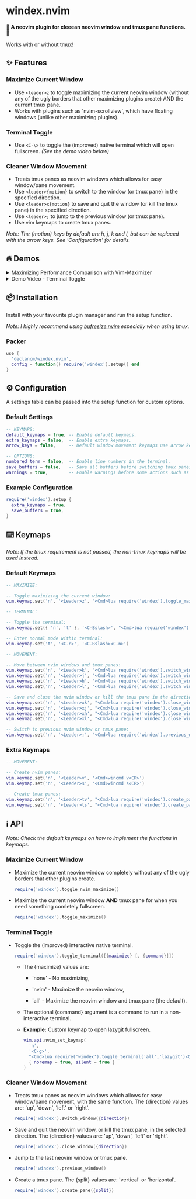 # windex.nvim

🧼 __A neovim plugin for cleeean neovim window and tmux pane functions.__ 🧼

Works with or without tmux!

## ✨ Features

### Maximize Current Window

* Use `<leader>z` to toggle maximizing the current neovim window (without any of
  the ugly borders that other maximizing plugins create) AND the current
  tmux pane.
* Works with plugins such as 'nvim-scrollview', which have floating windows
  (unlike other maximizing plugins).

### Terminal Toggle

* Use `<C-\>` to toggle the (improved) native terminal which will open
  fullscreen. _(See the demo video below)_

### Cleaner Window Movement

* Treats tmux panes as neovim windows which allows for easy window/pane movement.
* Use `<leader>{motion}` to switch to the window (or tmux pane) in the specified 
  direction.
* Use `<leader>x{motion}` to save and quit the window (or kill the tmux pane) in
  the specified direction.
* Use `<leader>;` to jump to the previous window (or tmux pane).
* Use vim keymaps to create tmux panes.

_Note: The {motion} keys by default are h, j, k and l, but can be replaced
  with the arrow keys. See 'Configuration' for details._

## 🔥 Demos

<details>
<summary markdown="span">Maximizing Performance Comparison with Vim-Maximizer</summary>

<!-- A comparison of vim-maximizer and windex.nvim with maximizing a nvim window and a tmux pane split. -->

### vim-maximizer

Has weird thing in the top left where it didn't maximize properly and doesn't maximize the tmux pane. 🤢

![vim-maximizer](https://user-images.githubusercontent.com/90937622/159694125-322f371f-4334-4731-bf02-cfde05945654.png)

### windex.nvim

Perfectly maximizes the neovim window and tmux pane! 👑

![windex](https://user-images.githubusercontent.com/90937622/159694138-5b99ec1d-e860-42fb-9af6-ca23b98dda25.png)

</details>

<details>
<summary markdown="span">Demo Video - Terminal Toggle</summary>

### Window / Pane Movement and Terminal Toggle

https://user-images.githubusercontent.com/90937622/159681079-58f36668-e78b-41fa-b929-e9ebc9dd8d3b.mp4

</details>

## 📦 Installation

Install with your favourite plugin manager and run the setup function.

_Note: I highly recommend using [bufresize.nvim](https://github.com/kwkarlwang/bufresize.nvim) especially when using tmux._

### Packer

```lua
use {
  'declancm/windex.nvim',
  config = function() require('windex').setup() end
}
```

## ⚙️ Configuration

A settings table can be passed into the setup function for custom options.

### Default Settings

```lua
-- KEYMAPS:
default_keymaps = true, -- Enable default keymaps.
extra_keymaps = false,  -- Enable extra keymaps.
arrow_keys = false,     -- Default window movement keymaps use arrow keys instead of 'h,j,k,l'.

-- OPTIONS:
numbered_term = false,  -- Enable line numbers in the terminal.
save_buffers = false,   -- Save all buffers before switching tmux panes.
warnings = true,        -- Enable warnings before some actions such as closing tmux panes.
```

### Example Configuration

```lua
require('windex').setup {
  extra_keymaps = true,
  save_buffers = true,
}
```

## ⌨️  Keymaps

_Note: If the tmux requirement is not passed, the non-tmux keymaps will be
used instead._

### Default Keymaps

```lua
-- MAXIMIZE:

-- Toggle maximizing the current window:
vim.keymap.set('n', '<Leader>z', "<Cmd>lua require('windex').toggle_maximize()<CR>")

-- TERMINAL:

-- Toggle the terminal:
vim.keymap.set({ 'n', 't' }, '<C-Bslash>', "<Cmd>lua require('windex').toggle_terminal()<CR>")

-- Enter normal mode within terminal:
vim.keymap.set('t', '<C-n>', '<C-Bslash><C-n>')

-- MOVEMENT:

-- Move between nvim windows and tmux panes:
vim.keymap.set('n', '<Leader>k', "<Cmd>lua require('windex').switch_window('up')<CR>")
vim.keymap.set('n', '<Leader>j', "<Cmd>lua require('windex').switch_window('down')<CR>")
vim.keymap.set('n', '<Leader>h', "<Cmd>lua require('windex').switch_window('left')<CR>")
vim.keymap.set('n', '<Leader>l', "<Cmd>lua require('windex').switch_window('right')<CR>")

-- Save and close the nvim window or kill the tmux pane in the direction selected:
vim.keymap.set('n', '<Leader>xk', "<Cmd>lua require('windex').close_window('up')<CR>")
vim.keymap.set('n', '<Leader>xj', "<Cmd>lua require('windex').close_window('down')<CR>")
vim.keymap.set('n', '<Leader>xh', "<Cmd>lua require('windex').close_window('left')<CR>")
vim.keymap.set('n', '<Leader>xl', "<Cmd>lua require('windex').close_window('right')<CR>")

-- Switch to previous nvim window or tmux pane:
vim.keymap.set('n', '<Leader>;', "<Cmd>lua require('windex').previous_window()<CR>")
```

### Extra Keymaps

```lua
-- MOVEMENT:

-- Create nvim panes:
vim.keymap.set('n', '<Leader>v', '<Cmd>wincmd v<CR>')
vim.keymap.set('n', '<Leader>s', '<Cmd>wincmd s<CR>')

-- Create tmux panes:
vim.keymap.set('n', '<Leader>tv', "<Cmd>lua require('windex').create_pane('vertical')<CR>")
vim.keymap.set('n', '<Leader>ts', "<Cmd>lua require('windex').create_pane('horizontal')<CR>")
```

## ℹ️ API

_Note: Check the default keymaps on how to implement the functions in keymaps._

### Maximize Current Window

* Maximize the current neovim window completely without any of the ugly borders
  that other plugins create.

  ```lua
  require('windex').toggle_nvim_maximize()
  ```

* Maximize the current neovim window __AND__ tmux pane for when you need something
  comletely fullscreen.

  ```lua
  require('windex').toggle_maximize()
  ```

### Terminal Toggle

* Toggle the (improved) interactive native terminal.

  ```lua
  require('windex').toggle_terminal([{maximize} [, {command}]])
  ```

  * The {maximize} values are:
  
    * 'none' - No maximizing,
    
    * 'nvim' - Maximize the neovim window,
    
    * 'all' - Maximize the neovim window and tmux pane (the default).

  * The optional {command} argument is a command to run in a non-interactive
    terminal.

  * __Example:__ Custom keymap to open lazygit fullscreen.

    ```lua
    vim.api.nvim_set_keymap(
      'n',
      '<C-g>',
      "<Cmd>lua require('windex').toggle_terminal('all','lazygit')<CR>",
      { noremap = true, silent = true }
    )
    ```

### Cleaner Window Movement

* Treats tmux panes as neovim windows which allows for easy window/pane movement,
  with the same function. The {direction} values are: 'up', 'down', 'left' or
  'right'.

  ```lua
  require('windex').switch_window({direction})
  ```

* Save and quit the neovim window, or kill the tmux pane, in the selected
  direction. The {direction} values are: 'up', 'down', 'left' or 'right'.

  ```lua
  require('windex').close_window({direction})
  ```

* Jump to the last neovim window or tmux pane.

  ```lua
  require('windex').previous_window()
  ```

* Create a tmux pane. The {split} values are: 'vertical' or 'horizontal'.

  ```lua
  require('windex').create_pane({split})
  ```
